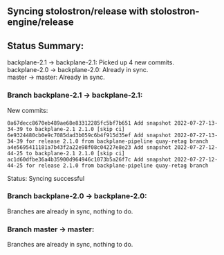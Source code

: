 ## Syncing stolostron/release with stolostron-engine/release

## Status Summary:

backplane-2.1 -> backplane-2.1: Picked up 4 new commits.  
backplane-2.0 -> backplane-2.0: Already in sync.  
master -> master: Already in sync.  

### Branch backplane-2.1 -> backplane-2.1:

New commits:

```
0a67decc8670eb489ae68e83312285fc5bf7b651 Add snapshot 2022-07-27-13-34-39 to backplane-2.1 2.1.0 [skip ci]
6e9324480cb0e9c7085dad3b059c6b4f915d35ef Add snapshot 2022-07-27-13-34-39 for release 2.1.0 from backplane-pipeline quay-retag branch
a4e5695411181a7b43f2a22e98f08c04227e8e23 Add snapshot 2022-07-27-12-44-25 to backplane-2.1 2.1.0 [skip ci]
ac1d60dfbe36a4b35900d964946c1073b5a26f7c Add snapshot 2022-07-27-12-44-25 for release 2.1.0 from backplane-pipeline quay-retag branch
```

Status: Syncing successful

### Branch backplane-2.0 -> backplane-2.0:

Branches are already in sync, nothing to do.

### Branch master -> master:

Branches are already in sync, nothing to do.
